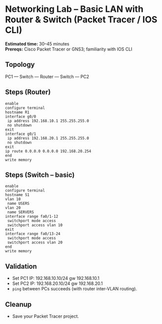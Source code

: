 # Networking Lab – Basic LAN with Router & Switch (Packet Tracer / IOS CLI)
**Estimated time:** 30–45 minutes  
**Prereqs:** Cisco Packet Tracer or GNS3; familiarity with IOS CLI

## Topology
PC1 — Switch — Router — Switch — PC2

## Steps (Router)
```
enable
configure terminal
hostname R1
interface g0/0
 ip address 192.168.10.1 255.255.255.0
 no shutdown
exit
interface g0/1
 ip address 192.168.20.1 255.255.255.0
 no shutdown
exit
ip route 0.0.0.0 0.0.0.0 192.168.20.254
end
write memory
```

## Steps (Switch – basic)
```
enable
configure terminal
hostname S1
vlan 10
 name USERS
vlan 20
 name SERVERS
interface range fa0/1-12
 switchport mode access
 switchport access vlan 10
exit
interface range fa0/13-24
 switchport mode access
 switchport access vlan 20
end
write memory
```

## Validation
- Set PC1 IP: 192.168.10.10/24 gw 192.168.10.1
- Set PC2 IP: 192.168.20.10/24 gw 192.168.20.1
- `ping` between PCs succeeds (with router inter‑VLAN routing).

## Cleanup
- Save your Packet Tracer project.
